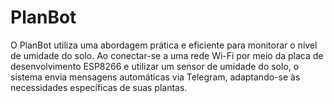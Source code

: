 # PlanBot
O PlanBot utiliza uma abordagem prática e eficiente para monitorar o nível de umidade do solo. Ao conectar-se a uma rede Wi-Fi por meio da placa de desenvolvimento ESP8266 e utilizar um sensor de umidade do solo, o sistema envia mensagens automáticas via Telegram, adaptando-se às necessidades específicas de suas plantas.
